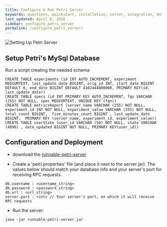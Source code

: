 ```yaml
---
title: Configure & Run Petri Server
keywords: questions, quickstart, installation, server, integration, database
last_updated: April 6, 2016
sidebar: configure_petri_server
permalink: /configure_petri_server/
---
```


![Setting Up Petri Server](https://raw.githubusercontent.com/wix/petri/gh-pages/images/quickstart_architecture1.png)

## Setup Petri's MySql Database 

Run a script creating the needed schema

```
CREATE TABLE experiments (id INT AUTO_INCREMENT, experiment MEDIUMTEXT, last_update_date BIGINT, orig_id INT, start_date BIGINT DEFAULT 0, end_date BIGINT DEFAULT 4102444800000, PRIMARY KEY(id, last_update_date))
CREATE TABLE specs (id INT PRIMARY KEY AUTO_INCREMENT, fqn VARCHAR (255) NOT NULL, spec MEDIUMTEXT, UNIQUE KEY (fqn))
CREATE TABLE metricsReport (server_name VARCHAR (255) NOT NULL, experiment_id INT NOT NULL, experiment_value VARCHAR (255) NOT NULL, total_count BIGINT,  five_minutes_count BIGINT , last_update_date BIGINT,  PRIMARY KEY (server_name, experiment_id, experiment_value))
CREATE TABLE userState (user_id VARCHAR (50) NOT NULL, state VARCHAR (4096) , date_updated BIGINT NOT NULL, PRIMARY KEY(user_id))
```
        
## Configuration and Deployment

- download the [runnable-petri-server](https://github.com/wix/petri/releases/download/1.0/runnable-petri-server.jar) 

- Create a 'petri.properties' file (and place it next to the server jar). The values below should match your database info and your server's port for receiving RPC requests.


```
db.username : <username_string>
db.password : <password_string>
db.url : <url_string>
server.port : <int> // Your server's port, on which it will receive RPC requests
```

- Run the server: 
```
java -jar runnable-petri-server.jar
```
